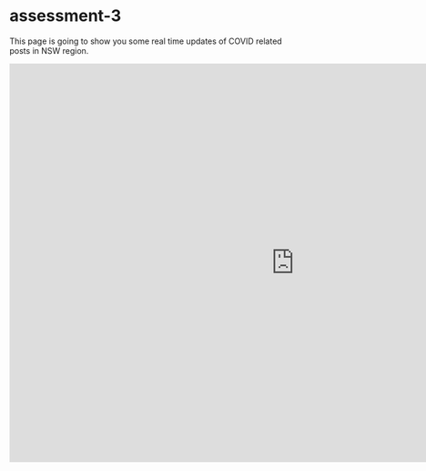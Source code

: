 # assessment-3

This page is going to show you some real time updates of COVID related posts in NSW region.

<iframe src="https://www.facebook.com/plugins/page.php?href=https%3A%2F%2Fwww.facebook.com%2FNewSouthWalesHealth%2F&tabs=timeline&width=1000&height=700&small_header=true&adapt_container_width=true&hide_cover=true&show_facepile=true&appId" width="1000" height="700" style="border:none;overflow:hidden" scrolling="no" frameborder="0" allowfullscreen="true" allow="autoplay; clipboard-write; encrypted-media; picture-in-picture; web-share"></iframe>
